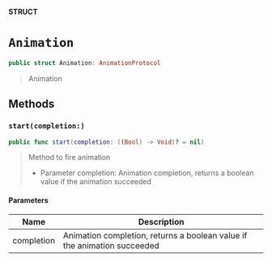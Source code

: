 **STRUCT**

# `Animation`

```swift
public struct Animation: AnimationProtocol
```

> Animation

## Methods
### `start(completion:)`

```swift
public func start(completion: ((Bool) -> Void)? = nil)
```

> Method to fire animation
> - Parameter completion: Animation completion, returns a boolean value if the animation succeeded

#### Parameters

| Name | Description |
| ---- | ----------- |
| completion | Animation completion, returns a boolean value if the animation succeeded |